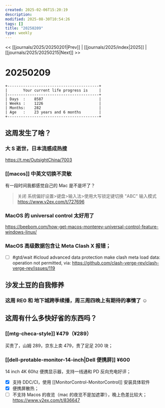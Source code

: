 ```yaml
---
created: 2025-02-06T15:20:19
description: 
modified: 2025-08-30T10:54:26
tags: []
title: "20250209"
type: weekly
---
```


<< [[journals/2025/20250201|Prev]] | [[journals/2025/index|2025]] | [[journals/2025/20250215|Next]] >>

# 20250209

```shell
+-----------------------------------------+
|       Your current life progress is     |
|-----------------------------------------+
| Days  :    8587                         |
| Weeks :    1226                         |
| Months:    282                          |
| Age   :    23 years and 6 months        |
+-----------------------------------------+
```

## 这周发生了啥？

### 大 S 逝世，日本流感成热搜

https://t.me/OutsightChina/7003

### [[macos]] 中英文切换不灵敏

有一段时间我都感觉自己的 Mac 是不是坏了？

> 关闭 系统偏好设置>键盘>输入法>使用大写锁定键切换 "ABC" 输入模式
> https://www.v2ex.com/t/727696

### MacOS 的 universal control 太好用了

https://beebom.com/how-get-macos-monterey-universal-control-feature-windows-linux/

### MacOS 高级数据包含让 Meta Clash X 报错；

- [ ] #gtd/wait #icloud advanced data protection make clash meta load data: operation not permitted, via: https://github.com/clash-verge-rev/clash-verge-rev/issues/119


## 沙发土豆的自我修养

### 这周 RE0 和 地下城跨季续播，周三周四晚上有期待的事情了 ☺️

## 这周有什么多快好省的东西吗？

### [[mtg-checa-style]] ¥479（¥289）

买贵了，山姆 289，京东上卖 479，贵了足足 200 块；

### [[dell-protable-monitor-14-inch|Dell 便携屏]] ¥600

14 inch 4K 60hz 便携显示器，支持一线通和 PD 反向充电好评；

- [x] 支持 DDC/CI，使用 [[MonitorControl-MonitorControl]] 安装具体软件
- [x] 便携屏散热；
- [ ] 不支持 Macos 的夜览（mac 的夜览不是加遮罩!），晚上色差比较大；
https://www.v2ex.com/t/836647
